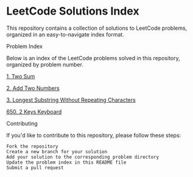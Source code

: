 # LeetCode Solutions Index

This repository contains a collection of solutions to LeetCode problems, organized in an easy-to-navigate index format.<br>

Problem Index

Below is an index of the LeetCode problems solved in this repository, organized by problem number.<br>

[1. Two Sum](https://github.com/l0hitk/LeetCode-Solutions/blob/main/1.%20Two%20Sum%20.md)

[2. Add Two Numbers](https://github.com/l0hitk/LeetCode-Solutions/blob/main/2.%20Add%20Two%20Numbers%20.md)

[3. Longest Substring Without Repeating Characters](https://github.com/l0hitk/LeetCode-Solutions/blob/main/3.%20Longest%20Substring%20Without%20Repeating%20Characters%20.md)

[650. 2 Keys Keyboard](https://github.com/l0hitk/LeetCode-Solutions/blob/main/650.%202%20Keys%20Keyboard%20.md) 

Contributing

If you'd like to contribute to this repository, please follow these steps:

    Fork the repository
    Create a new branch for your solution
    Add your solution to the corresponding problem directory
    Update the problem index in this README file
    Submit a pull request

